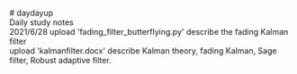 <p># daydayup<br />
Daily study notes <br />
2021/6/28 upload 'fading_filter_butterflying.py' describe the fading Kalman filter<br />
upload 'kalmanfilter.docx' describe Kalman theory, fading Kalman, Sage filter, Robust adaptive filter.</p>
